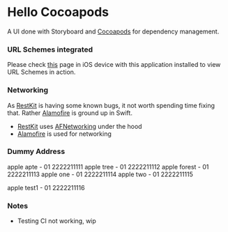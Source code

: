 Hello Cocoapods
================
A UI done with Storyboard and [Cocoapods][5] for dependency management.

### URL Schemes integrated
Please check [this][4] page in iOS device with this application installed to view URL Schemes in action.

### Networking
 As [RestKit][7] is having some known bugs, it not worth spending time fixing that. Rather [Alamofire][6] is ground up in Swift. 
 
 - [RestKit][7] uses [AFNetworking][8] under the hood
 - [Alamofire][6] is used for networking


### Dummy Address

apple apte - 01 2222211111
apple tree - 01 2222211112
apple forest - 01 2222211113
apple one - 01 2222211114
apple two - 01 2222211115

apple test1 - 01 2222211116


 
### Notes
 - Testing CI not working, wip





















 [1]: hztbuddy://one
 [2]: hztbuddy://two
 [3]: hztbuddy://three
 [4]: https://saumya-pivotaldesign.github.io/
 [5]: https://cocoapods.org/
 [6]: https://github.com/Alamofire/Alamofire
 [7]: https://github.com/RestKit/RestKit
 [8]: https://github.com/AFNetworking/AFNetworking